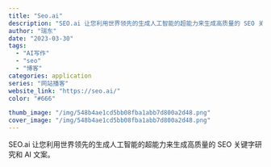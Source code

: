 ```yaml
---
title: "Seo.ai"
description: "SEO.ai 让您利用世界领先的生成人工智能的超能力来生成高质量的 SEO 关键字研究和 AI 文案。"
author: "瑞东"
date: "2023-03-30"
tags:
  - "AI写作"
  - "seo"
  - "博客"
categories: application
series: "网站播客"
website_link: "https://seo.ai/"
color: "#666"

thumb_image: "/img/548b4ae1cd5bb08fba1abb7d800a2d48.png"
cover_image: "/img/548b4ae1cd5bb08fba1abb7d800a2d48.png"
---
```


SEO.ai 让您利用世界领先的生成人工智能的超能力来生成高质量的 SEO 关键字研究和 AI 文案。